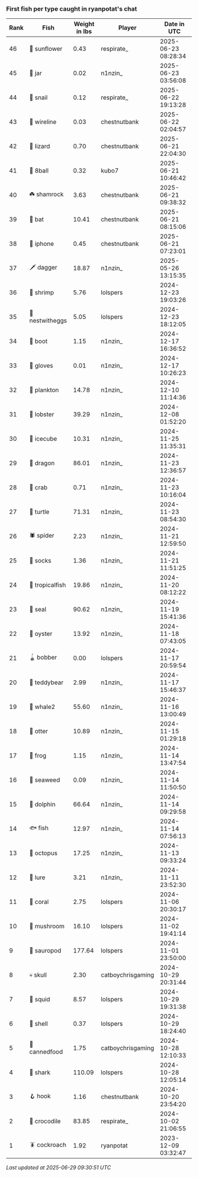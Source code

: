 ### First fish per type caught in ryanpotat's chat
| Rank | Fish | Weight in lbs | Player | Date in UTC |
|------|--------|-----------|---------|------|
| 46  | 🌻 sunflower | 0.43 | respirate_ | 2025-06-23 08:28:34 |
| 45  | 🫙 jar | 0.02 | n1nzin_ | 2025-06-23 03:56:08 |
| 44  | 🐌 snail | 0.12 | respirate_ | 2025-06-22 19:13:28 |
| 43  | 🧵 wireline | 0.03 | chestnutbank | 2025-06-22 02:04:57 |
| 42  | 🦎 lizard | 0.70 | chestnutbank | 2025-06-21 22:04:30 |
| 41  | 🎱 8ball | 0.32 | kubo7 | 2025-06-21 10:46:42 |
| 40  | ☘️ shamrock | 3.63 | chestnutbank | 2025-06-21 09:38:32 |
| 39  | 🦇 bat | 10.41 | chestnutbank | 2025-06-21 08:15:06 |
| 38  | 📱 iphone | 0.45 | chestnutbank | 2025-06-21 07:23:01 |
| 37  | 🗡️ dagger | 18.87 | n1nzin_ | 2025-05-26 13:15:35 |
| 36  | 🦐 shrimp | 5.76 | lolspers | 2024-12-23 19:03:26 |
| 35  | 🪺 nestwitheggs | 5.05 | lolspers | 2024-12-23 18:12:05 |
| 34  | 👢 boot | 1.15 | n1nzin_ | 2024-12-17 16:36:52 |
| 33  | 🧤 gloves | 0.01 | n1nzin_ | 2024-12-17 10:26:23 |
| 32  | 🦠 plankton | 14.78 | n1nzin_ | 2024-12-10 11:14:36 |
| 31  | 🦞 lobster | 39.29 | n1nzin_ | 2024-12-08 01:52:20 |
| 30  | 🧊 icecube | 10.31 | n1nzin_ | 2024-11-25 11:35:31 |
| 29  | 🐉 dragon | 86.01 | n1nzin_ | 2024-11-23 12:36:57 |
| 28  | 🦀 crab | 0.71 | n1nzin_ | 2024-11-23 10:16:04 |
| 27  | 🐢 turtle | 71.31 | n1nzin_ | 2024-11-23 08:54:30 |
| 26  | 🕷️ spider | 2.23 | n1nzin_ | 2024-11-21 12:59:50 |
| 25  | 🧦 socks | 1.36 | n1nzin_ | 2024-11-21 11:51:25 |
| 24  | 🐠 tropicalfish | 19.86 | n1nzin_ | 2024-11-20 08:12:22 |
| 23  | 🦭 seal | 90.62 | n1nzin_ | 2024-11-19 15:41:36 |
| 22  | 🦪 oyster | 13.92 | n1nzin_ | 2024-11-18 07:43:05 |
| 21  | 🪀 bobber | 0.00 | lolspers | 2024-11-17 20:59:54 |
| 20  | 🧸 teddybear | 2.99 | n1nzin_ | 2024-11-17 15:46:37 |
| 19  | 🐋 whale2 | 55.60 | n1nzin_ | 2024-11-16 13:00:49 |
| 18  | 🦦 otter | 10.89 | n1nzin_ | 2024-11-15 01:29:18 |
| 17  | 🐸 frog | 1.15 | n1nzin_ | 2024-11-14 13:47:54 |
| 16  | 🌿 seaweed | 0.09 | n1nzin_ | 2024-11-14 11:50:50 |
| 15  | 🐬 dolphin | 66.64 | n1nzin_ | 2024-11-14 09:29:58 |
| 14  | 🐟 fish | 12.97 | n1nzin_ | 2024-11-14 07:56:13 |
| 13  | 🐙 octopus | 17.25 | n1nzin_ | 2024-11-13 09:33:24 |
| 12  | 🎏 lure | 3.21 | n1nzin_ | 2024-11-11 23:52:30 |
| 11  | 🪸 coral | 2.75 | lolspers | 2024-11-06 20:30:17 |
| 10  | 🍄 mushroom | 16.10 | lolspers | 2024-11-02 19:41:14 |
| 9  | 🦕 sauropod | 177.64 | lolspers | 2024-11-01 23:50:00 |
| 8  | 💀 skull | 2.30 | catboychrisgaming | 2024-10-29 20:31:44 |
| 7  | 🦑 squid | 8.57 | lolspers | 2024-10-29 19:31:38 |
| 6  | 🐚 shell | 0.37 | lolspers | 2024-10-29 18:24:40 |
| 5  | 🥫 cannedfood | 1.75 | catboychrisgaming | 2024-10-28 12:10:33 |
| 4  | 🦈 shark | 110.09 | lolspers | 2024-10-28 12:05:14 |
| 3  | 🪝 hook | 1.16 | chestnutbank | 2024-10-20 23:54:20 |
| 2  | 🐊 crocodile | 83.85 | respirate_ | 2024-10-02 21:06:55 |
| 1  | 🪳 cockroach | 1.92 | ryanpotat | 2023-12-09 03:32:47 |

_Last updated at 2025-06-29 09:30:51 UTC_